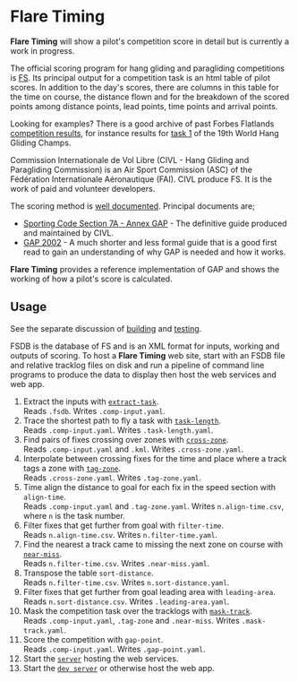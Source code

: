 # Flare Timing

**Flare Timing** will show a pilot's competition score in detail but is currently a work in progress.

The official scoring program for hang gliding and paragliding competitions is [FS](http://fs.fai.org/). Its principal output for a competition task is an html table of pilot scores. In addition to the day's scores, there are columns in this table for the time on course, the distance flown and for the breakdown of the scored points among distance points, lead points, time points and arrival points.

Looking for examples? There is a good archive of past Forbes Flatlands [competition results](http://www.forbesflatlands.com/results/past-results), for instance results for [task 1](https://www.forbesflatlands.com/results-show?id_results=7&db=results2013&class=results_open) of the 19th World Hang Gliding Champs.

Commission Internationale de Vol Libre (CIVL - Hang Gliding and Paragliding Commission) is an Air Sport Commission (ASC) of the Fédération Internationale Aéronautique (FAI). CIVL produce FS. It is the work of paid and volunteer developers.

The scoring method is [well documented](http://fs.fai.org/trac/wiki/ScoringFormulas). Principal documents are;

* [Sporting Code Section 7A - Annex GAP](https://www.fai.org/sites/default/files/documents/sporting_code_s7a-xc-civl_gap_annex_1.pdf) - The definitive guide produced and maintained by CIVL.
* [GAP 2002](http://fs.fai.org/trac/raw-attachment/wiki/ScoringFormulas/GAP02_en.pdf) - A much shorter and less formal guide that is a good first read to gain an understanding of why GAP is needed and how it works.

**Flare Timing** provides a reference implementation of GAP and shows the working of how a pilot's score is calculated.

## Usage

See the separate discussion of [building](BUILDING.md) and [testing](TESTING.md).

FSDB is the database of FS and is an XML format for inputs, working and outputs of scoring. To host a **Flare Timing** web site, start with an FSDB file and relative tracklog files on disk and run a pipeline of command line programs to produce the data to display then host the web services and web app.

1. Extract the inputs with [`extract-task`](flare-timing/prod-apps/extract-task).  
Reads `.fsdb`. Writes `.comp-input.yaml`.
2. Trace the shortest path to fly a task with [`task-length`](flare-timing/prod-apps/task-length).  
Reads `.comp-input.yaml`. Writes `.task-length.yaml`.
3. Find pairs of fixes crossing over zones with [`cross-zone`](flare-timing/prod-apps/cross-zone).  
Reads `.comp-input.yaml` and `.kml`. Writes `.cross-zone.yaml`.
4. Interpolate between crossing fixes for the time and place where a track tags a zone with [`tag-zone`](flare-timing/prod-apps/tag-zone).  
Reads `.cross-zone.yaml`. Writes `.tag-zone.yaml`.
5. Time align the distance to goal for each fix in the speed section with `align-time`.  
Reads `.comp-input.yaml` and `.tag-zone.yaml`. Writes `n.align-time.csv`, where `n` is the task number.
6. Filter fixes that get further from goal with `filter-time`.  
Reads `n.align-time.csv`. Writes `n.filter-time.yaml`.
7. Find the nearest a track came to missing the next zone on course with [`near-miss`](flare-timing/prod-apps/near-miss).  
Reads `n.filter-time.csv`. Writes `.near-miss.yaml`.
8. Transpose the table `sort-distance`.  
Reads `n.filter-time.csv`. Writes `n.sort-distance.yaml`.
9. Filter fixes that get further from goal leading area with `leading-area`.  
Reads `n.sort-distance.csv`. Writes `.leading-area.yaml`.
10. Mask the competition task over the tracklogs with [`mask-track`](flare-timing/prod-apps/mask-track).  
Reads `.comp-input.yaml`, `.tag-zone` and `.near-miss`. Writes `.mask-track.yaml`.
11. Score the competition with `gap-point`.  
Reads `.comp-input.yaml`. Writes `.gap-point.yaml`.
12. Start the [`server`](flare-timing/prod-apps/app-serve) hosting the web services.
13. Start the [`dev server`](flare-timing/view) or otherwise host the web app.

